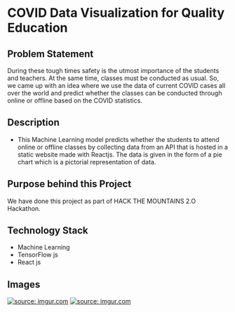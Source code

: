# COVID Data Visualization for Quality Education

## Problem Statement
During these tough times safety is the utmost importance of the students and teachers. At the same time, classes must be conducted as usual. So, we came up with an idea where we use the data of current COVID cases all over the world and predict whether the classes can be conducted through online or offline based on the COVID statistics.

## Description
- This Machine Learning model predicts whether the students to attend online or offline classes by collecting data from an API that is    hosted in a static website made with Reactjs. The data is given in the form of a pie chart which is a pictorial representation of data.

## Purpose behind this Project
We have done this project as part of HACK THE MOUNTAINS 2.O Hackathon.

## Technology Stack
- Machine Learning
- TensorFlow js
- React js

## Images 

<a href="https://imgur.com/mfH397C"><img src="https://i.imgur.com/mfH397C.jpg" title="source: imgur.com" /></a>
<a href="https://imgur.com/PD1vb0K"><img src="https://i.imgur.com/PD1vb0K.jpg" title="source: imgur.com" /></a>
